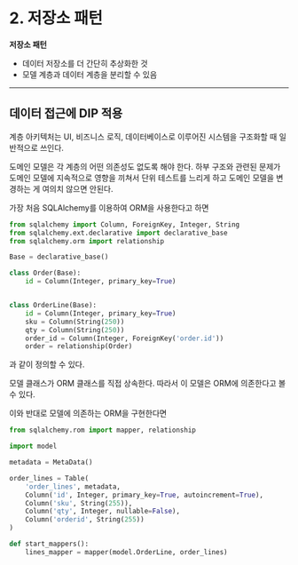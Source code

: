 # 2. 저장소 패턴

**저장소 패턴**
- 데이터 저장소를 더 간단히 추상화한 것
- 모델 계층과 데이터 계층을 분리할 수 있음

---

## 데이터 접근에 DIP 적용

계층 아키텍처는 UI, 비즈니스 로직, 데이터베이스로 이루어진 시스템을 구조화할 때 일반적으로 쓰인다.

도메인 모델은 각 계층의 어떤 의존성도 없도록 해야 한다. 하부 구조와 관련된 문제가 도메인 모델에 지속적으로 영향을 끼쳐서 단위 테스트를 느리게 하고 도메인 모델을 변경하는 게 여의치 않으면 안된다.


가장 처음 SQLAlchemy를 이용하여 ORM을 사용한다고 하면

```python
from sqlalchemy import Column, ForeignKey, Integer, String
from sqlalchemy.ext.declarative import declarative_base
from sqlalchemy.orm import relationship

Base = declarative_base()

class Order(Base):
    id = Column(Integer, primary_key=True)


class OrderLine(Base):
    id = Column(Integer, primary_key=True)
    sku = Column(String(250))
    qty = Column(String(250))
    order_id = Column(Integer, ForeignKey('order.id'))
    order = relationship(Order)
```
과 같이 정의할 수 있다.

모델 클래스가 ORM 클래스를 직접 상속한다. 따라서 이 모델은 ORM에 의존한다고 볼 수 있다.

이와 반대로 모델에 의존하는 ORM을 구현한다면

```python
from sqlalchemy.rom import mapper, relationship

import model

metadata = MetaData()

order_lines = Table(
    'order_lines', metadata,
    Column('id', Integer, primary_key=True, autoincrement=True),
    Column('sku', String(255)),
    Column('qty', Integer, nullable=False),
    Column('orderid', String(255))
)

def start_mappers():
    lines_mapper = mapper(model.OrderLine, order_lines)
```